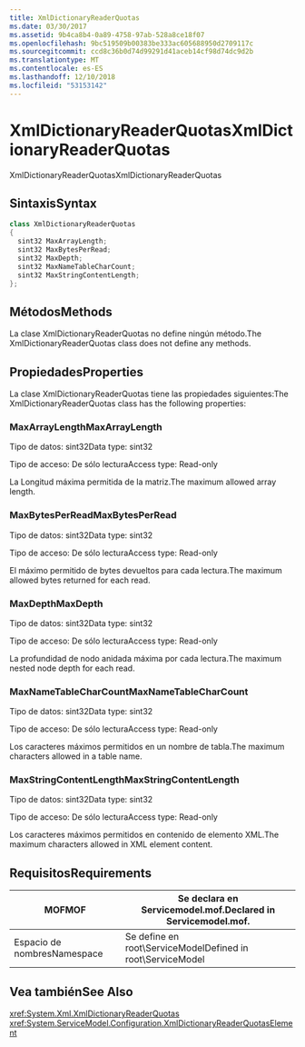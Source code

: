 ```yaml
---
title: XmlDictionaryReaderQuotas
ms.date: 03/30/2017
ms.assetid: 9b4ca8b4-0a89-4758-97ab-528a8ce18f07
ms.openlocfilehash: 9bc519509b00383be333ac605688950d2709117c
ms.sourcegitcommit: ccd8c36b0d74d99291d41aceb14cf98d74dc9d2b
ms.translationtype: MT
ms.contentlocale: es-ES
ms.lasthandoff: 12/10/2018
ms.locfileid: "53153142"
---
```

# <a name="xmldictionaryreaderquotas"></a><span data-ttu-id="cf336-102">XmlDictionaryReaderQuotas</span><span class="sxs-lookup"><span data-stu-id="cf336-102">XmlDictionaryReaderQuotas</span></span>
<span data-ttu-id="cf336-103">XmlDictionaryReaderQuotas</span><span class="sxs-lookup"><span data-stu-id="cf336-103">XmlDictionaryReaderQuotas</span></span>  
  
## <a name="syntax"></a><span data-ttu-id="cf336-104">Sintaxis</span><span class="sxs-lookup"><span data-stu-id="cf336-104">Syntax</span></span>  
  
```csharp
class XmlDictionaryReaderQuotas  
{  
  sint32 MaxArrayLength;  
  sint32 MaxBytesPerRead;  
  sint32 MaxDepth;  
  sint32 MaxNameTableCharCount;  
  sint32 MaxStringContentLength;  
};  
```  
  
## <a name="methods"></a><span data-ttu-id="cf336-105">Métodos</span><span class="sxs-lookup"><span data-stu-id="cf336-105">Methods</span></span>  
 <span data-ttu-id="cf336-106">La clase XmlDictionaryReaderQuotas no define ningún método.</span><span class="sxs-lookup"><span data-stu-id="cf336-106">The XmlDictionaryReaderQuotas class does not define any methods.</span></span>  
  
## <a name="properties"></a><span data-ttu-id="cf336-107">Propiedades</span><span class="sxs-lookup"><span data-stu-id="cf336-107">Properties</span></span>  
 <span data-ttu-id="cf336-108">La clase XmlDictionaryReaderQuotas tiene las propiedades siguientes:</span><span class="sxs-lookup"><span data-stu-id="cf336-108">The XmlDictionaryReaderQuotas class has the following properties:</span></span>  
  
### <a name="maxarraylength"></a><span data-ttu-id="cf336-109">MaxArrayLength</span><span class="sxs-lookup"><span data-stu-id="cf336-109">MaxArrayLength</span></span>  
 <span data-ttu-id="cf336-110">Tipo de datos: sint32</span><span class="sxs-lookup"><span data-stu-id="cf336-110">Data type: sint32</span></span>  
  
 <span data-ttu-id="cf336-111">Tipo de acceso: De sólo lectura</span><span class="sxs-lookup"><span data-stu-id="cf336-111">Access type: Read-only</span></span>  
  
 <span data-ttu-id="cf336-112">La Longitud máxima permitida de la matriz.</span><span class="sxs-lookup"><span data-stu-id="cf336-112">The maximum allowed array length.</span></span>  
  
### <a name="maxbytesperread"></a><span data-ttu-id="cf336-113">MaxBytesPerRead</span><span class="sxs-lookup"><span data-stu-id="cf336-113">MaxBytesPerRead</span></span>  
 <span data-ttu-id="cf336-114">Tipo de datos: sint32</span><span class="sxs-lookup"><span data-stu-id="cf336-114">Data type: sint32</span></span>  
  
 <span data-ttu-id="cf336-115">Tipo de acceso: De sólo lectura</span><span class="sxs-lookup"><span data-stu-id="cf336-115">Access type: Read-only</span></span>  
  
 <span data-ttu-id="cf336-116">El máximo permitido de bytes devueltos para cada lectura.</span><span class="sxs-lookup"><span data-stu-id="cf336-116">The maximum allowed bytes returned for each read.</span></span>  
  
### <a name="maxdepth"></a><span data-ttu-id="cf336-117">MaxDepth</span><span class="sxs-lookup"><span data-stu-id="cf336-117">MaxDepth</span></span>  
 <span data-ttu-id="cf336-118">Tipo de datos: sint32</span><span class="sxs-lookup"><span data-stu-id="cf336-118">Data type: sint32</span></span>  
  
 <span data-ttu-id="cf336-119">Tipo de acceso: De sólo lectura</span><span class="sxs-lookup"><span data-stu-id="cf336-119">Access type: Read-only</span></span>  
  
 <span data-ttu-id="cf336-120">La profundidad de nodo anidada máxima por cada lectura.</span><span class="sxs-lookup"><span data-stu-id="cf336-120">The maximum nested node depth for each read.</span></span>  
  
### <a name="maxnametablecharcount"></a><span data-ttu-id="cf336-121">MaxNameTableCharCount</span><span class="sxs-lookup"><span data-stu-id="cf336-121">MaxNameTableCharCount</span></span>  
 <span data-ttu-id="cf336-122">Tipo de datos: sint32</span><span class="sxs-lookup"><span data-stu-id="cf336-122">Data type: sint32</span></span>  
  
 <span data-ttu-id="cf336-123">Tipo de acceso: De sólo lectura</span><span class="sxs-lookup"><span data-stu-id="cf336-123">Access type: Read-only</span></span>  
  
 <span data-ttu-id="cf336-124">Los caracteres máximos permitidos en un nombre de tabla.</span><span class="sxs-lookup"><span data-stu-id="cf336-124">The maximum characters allowed in a table name.</span></span>  
  
### <a name="maxstringcontentlength"></a><span data-ttu-id="cf336-125">MaxStringContentLength</span><span class="sxs-lookup"><span data-stu-id="cf336-125">MaxStringContentLength</span></span>  
 <span data-ttu-id="cf336-126">Tipo de datos: sint32</span><span class="sxs-lookup"><span data-stu-id="cf336-126">Data type: sint32</span></span>  
  
 <span data-ttu-id="cf336-127">Tipo de acceso: De sólo lectura</span><span class="sxs-lookup"><span data-stu-id="cf336-127">Access type: Read-only</span></span>  
  
 <span data-ttu-id="cf336-128">Los caracteres máximos permitidos en contenido de elemento XML.</span><span class="sxs-lookup"><span data-stu-id="cf336-128">The maximum characters allowed in XML element content.</span></span>  
  
## <a name="requirements"></a><span data-ttu-id="cf336-129">Requisitos</span><span class="sxs-lookup"><span data-stu-id="cf336-129">Requirements</span></span>  
  
|<span data-ttu-id="cf336-130">MOF</span><span class="sxs-lookup"><span data-stu-id="cf336-130">MOF</span></span>|<span data-ttu-id="cf336-131">Se declara en Servicemodel.mof.</span><span class="sxs-lookup"><span data-stu-id="cf336-131">Declared in Servicemodel.mof.</span></span>|  
|---------|-----------------------------------|  
|<span data-ttu-id="cf336-132">Espacio de nombres</span><span class="sxs-lookup"><span data-stu-id="cf336-132">Namespace</span></span>|<span data-ttu-id="cf336-133">Se define en root\ServiceModel</span><span class="sxs-lookup"><span data-stu-id="cf336-133">Defined in root\ServiceModel</span></span>|  
  
## <a name="see-also"></a><span data-ttu-id="cf336-134">Vea también</span><span class="sxs-lookup"><span data-stu-id="cf336-134">See Also</span></span>  
 <xref:System.Xml.XmlDictionaryReaderQuotas>  
 <xref:System.ServiceModel.Configuration.XmlDictionaryReaderQuotasElement>
